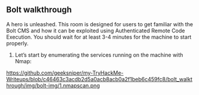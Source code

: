 
## Bolt walkthrough

A hero is unleashed.
This room is designed for users to get familiar with the Bolt CMS and how it can be exploited using Authenticated Remote Code Execution. You should wait for at least 3-4 minutes for the machine to start properly.
1. Let’s start by enumerating the services running on the machine with Nmap:

https://github.com/geeksniper/my-TryHackMe-Writeups/blob/c46463c3acdb2d5a0acb8acb0a2f1beb6c459fc8/bolt_walkthrough/img/bolt-img/1.nmapscan.png







